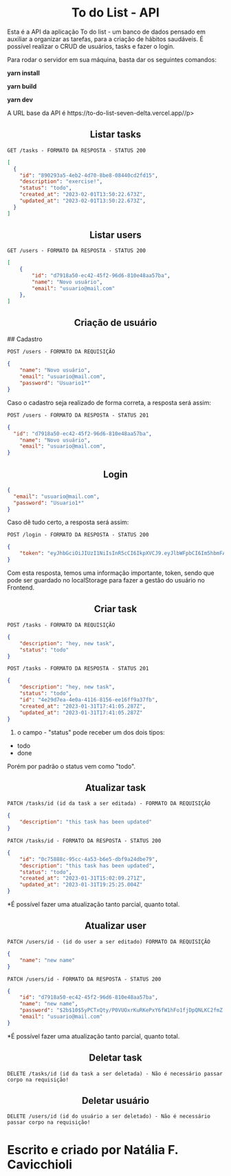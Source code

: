 <h1 align="center">
To do List - API
</h1>

<p>
Esta é a API da aplicação To do list - um banco de dados pensado em auxiliar a organizar as tarefas, para a criação de hábitos saudáveis.
É possível realizar o CRUD de usuários, tasks e fazer o login.
</p>

<p>
Para rodar o servidor em sua máquina, basta dar os seguintes comandos:
</p>

<strong>yarn install</strong>

<strong>yarn build</strong>

<strong>yarn dev</strong>

<p>A URL base da API é https://to-do-list-seven-delta.vercel.app//p>


<h2 align ='center'> Listar tasks </h2>

`GET /tasks - FORMATO DA RESPOSTA - STATUS 200`

```json
[
  {
    "id": "890293a5-4eb2-4d70-8be8-08440cd2fd15",
    "description": "exercise!",
    "status": "todo",
    "created_at": "2023-02-01T13:50:22.673Z",
    "updated_at": "2023-02-01T13:50:22.673Z",
  }
]
```

<h2 align ='center'> Listar users </h2>

`GET /users - FORMATO DA RESPOSTA - STATUS 200`

```json
[
	{
		"id": "d7918a50-ec42-45f2-96d6-810e48aa57ba",
		"name": "Novo usuário",
		"email": "usuario@mail.com"
	},
]
```


<h2 align ='center'> Criação de usuário </h2>
## Cadastro

`POST /users - FORMATO DA REQUISIÇÃO`

```json
{
	"name": "Novo usuário",
	"email": "usuario@mail.com",
	"password": "Usuario1*"
}
```

Caso o cadastro seja realizado de forma correta, a resposta será assim:

`POST /users - FORMATO DA RESPOSTA - STATUS 201`

```json
{
  "id": "d7918a50-ec42-45f2-96d6-810e48aa57ba",
	"name": "Novo usuário",
	"email": "usuario@mail.com",
}
```

<h2 align = "center"> Login </h2>

```json
{
  "email": "usuario@mail.com",
  "password": "Usuario1*"
}
```

Caso dê tudo certo, a resposta será assim:

`POST /login - FORMATO DA RESPOSTA - STATUS 200`

```json
{
	"token": "eyJhbGciOiJIUzI1NiIsInR5cCI6IkpXVCJ9.eyJlbWFpbCI6Im5hbmFAa2VuemllLmNvbSIsImlhdCI6MTY3NTM0Mzc4MCwiZXhwIjoxNjc3OTM1NzgwLCJzdWIiOiJiZjBlNWFiOS01OTMwLTQwMjYtYTU3OS04MGVkOTljYWRkYmIifQ.MBEBbqWr1RB8_NT78IM3Jx4uBLtbBkBx7M3RZLz1_sc"
}
```

Com esta resposta, temos uma informação importante, token, sendo que pode ser guardado no localStorage para fazer a gestão do usuário no Frontend.

<h2 align ='center'> Criar task </h2>

`POST /tasks - FORMATO DA REQUISIÇÃO`

```json
{
	"description": "hey, new task",
	"status": "todo"
}
```

`POST /tasks - FORMATO DA RESPOSTA - STATUS 201`

```json
{
	"description": "hey, new task",
	"status": "todo",
	"id": "4e29d7ea-4e0a-4116-8156-ee16ff9a37fb",
	"created_at": "2023-01-31T17:41:05.287Z",
	"updated_at": "2023-01-31T17:41:05.287Z"
}
```

1. o campo - "status" pode receber um dos dois tipos:

- todo
- done

Porém por padrão o status vem como "todo".

<h2 align ='center'> Atualizar task </h2>

`PATCH /tasks/id (id da task a ser editada) - FORMATO DA REQUISIÇÃO`

```json
{
	"description": "this task has been updated"
}
```

`PATCH /tasks/id - FORMATO DA RESPOSTA - STATUS 200`

```json
{
	"id": "0c75888c-95cc-4a53-b6e5-dbf9a24dbe79",
	"description": "this task has been updated",
	"status": "todo",
	"created_at": "2023-01-31T15:02:09.271Z",
	"updated_at": "2023-01-31T19:25:25.004Z"
}
```

*É possível fazer uma atualização tanto parcial, quanto total.


<h2 align ='center'> Atualizar user </h2>

`PATCH /users/id - (id do user a ser editado) FORMATO DA REQUISIÇÃO`

```json
{
	"name": "new name"
}
```

`PATCH /users/id - FORMATO DA RESPOSTA - STATUS 200`

```json
{
	"id": "d7918a50-ec42-45f2-96d6-810e48aa57ba",
	"name": "new name",
	"password": "$2b$10$5yPCTxQty/P0VUOxrKuRKePxY6fW1hFo1fjDpQNLKC2fmZ.PvRe4a",
	"email": "usuario@mail.com"
}
```

*É possível fazer uma atualização tanto parcial, quanto total.

<h2 align ='center'> Deletar task </h2>

`DELETE /tasks/id (id da task a ser deletada) - Não é necessário passar corpo na requisição!`

<h2 align ='center'> Deletar usuário</h2>

`DELETE /users/id (id do usuário a ser deletado) - Não é necessário passar corpo na requisição!`


<h1>Escrito e criado por Natália F. Cavicchioli </h1>
